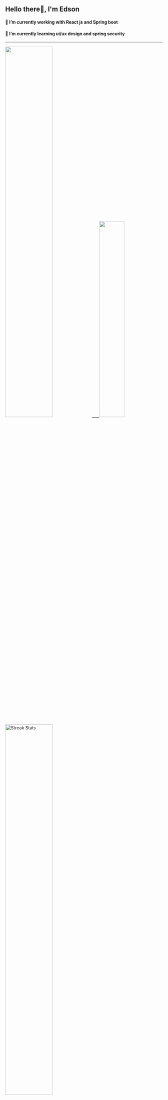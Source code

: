 
## Hello there👋, I'm Edson 

#### 🔭 I’m currently working with React js and Spring boot 
#### 🌱 I’m currently learning ui/ux design and spring security
---
    
  

 <p align="left">
  <a href="https://github.com/EdsonNhancale">
  <img width=55% src="https://github-readme-stats.vercel.app/api?username=EdsonNhancale&show_icons=true&theme=dracula&include_all_commits=true&count_private=true"/>&nbsp;&nbsp;&nbsp;&nbsp;&nbsp;
  <img  width=40% src="https://github-readme-stats.vercel.app/api/top-langs/?username=EdsonNhancale&layout=compact&langs_count=7&theme=dracula"/>
</p>

  <p align="left">
    <a href="https://github.com/EdsonNhancale"><img width=55% alt="Streak Stats" src="https://github-readme-streak-stats.herokuapp.com/?user=EdsonNhancale&theme=dracula"/></a>
   </p>

 
 <!--START_SECTION:waka-->

```txt
From: 16 November 2022 - To: 14 February 2024

Total Time: 765 hrs 37 mins

JavaScript        410 hrs 57 mins █████████████▒░░░░░░░░░░░   53.68 %
TypeScript        249 hrs 35 mins ████████░░░░░░░░░░░░░░░░░   32.60 %
JSON              36 hrs 15 mins  █▒░░░░░░░░░░░░░░░░░░░░░░░   04.74 %
Dart              14 hrs 23 mins  ▒░░░░░░░░░░░░░░░░░░░░░░░░   01.88 %
Other             10 hrs 53 mins  ▒░░░░░░░░░░░░░░░░░░░░░░░░   01.42 %
```

<!--END_SECTION:waka-->

<div> 
  <a href="www.linkedin.com/in/edson-nhancale-7849781a6" target="_blank"><img src="https://img.shields.io/badge/-LinkedIn-%230077B5?style=for-the-badge&logo=linkedin&logoColor=white" target="_blank"></a> 

</div>

